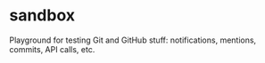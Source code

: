 sandbox
=======

Playground for testing Git and GitHub stuff: notifications, mentions, commits, API calls, etc. 
